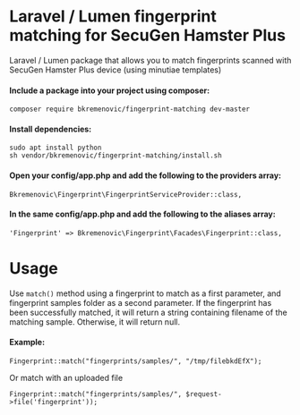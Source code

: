 # Laravel / Lumen fingerprint matching for SecuGen Hamster Plus
Laravel / Lumen package that allows you to match fingerprints scanned with SecuGen Hamster Plus device (using minutiae templates)

#### Include a package into your project using composer:
```
composer require bkremenovic/fingerprint-matching dev-master
```

#### Install dependencies:
```
sudo apt install python
sh vendor/bkremenovic/fingerprint-matching/install.sh
```

#### Open your config/app.php and add the following to the providers array:
```
Bkremenovic\Fingerprint\FingerprintServiceProvider::class,
```

#### In the same config/app.php and add the following to the aliases array: 
```
'Fingerprint' => Bkremenovic\Fingerprint\Facades\Fingerprint::class,
```

# Usage
Use ```match()``` method using a fingerprint to match as a first parameter, and fingerprint samples folder as a second parameter.
If the fingerprint has been successfully matched, it will return a string containing filename of the matching sample. Otherwise, it will return null.

#### Example:

```
Fingerprint::match("fingerprints/samples/", "/tmp/filebkdEfX");
```
Or match with an uploaded file
```
Fingerprint::match("fingerprints/samples/", $request->file('fingerprint'));
```
